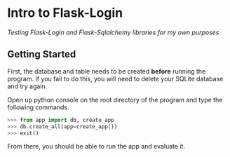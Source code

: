 # Intro to Flask-Login

*Testing Flask-Login and Flask-Sqlalchemy libraries for my own purposes*

## Getting Started

First, the database and table needs to be created **before** running the program. If you fail to do this, you will need to delete your SQLite database and try again.

Open up python console on the root directory of the program and type the following commands.

```python
>>> from app import db, create_app
>>> db.create_all(app=create_app())
>>> exit()
```

From there, you should be able to run the app and evaluate it.
